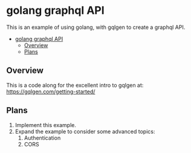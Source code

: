 # golang graphql API

This is an example of using golang, with gqlgen to create a graphql API.

- [golang graphql API](#golang-graphql-api)
  - [Overview](#overview)
  - [Plans](#plans)

## Overview

This is a code along for the excellent intro to gqlgen at: https://gqlgen.com/getting-started/

## Plans

1. Implement this example.
2. Expand the example to consider some advanced topics:
   1. Authentication
   2. CORS
